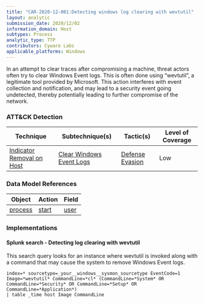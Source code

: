 ```yaml
---
title: "CAR-2020-12-001:Detecting windows log clearing with wevtutil"
layout: analytic
submission_date: 2020/12/02
information_domain: Host
subtypes: Process
analytic_type: TTP
contributors: Cyware Labs
applicable_platforms: Windows
---
```


In an attempt to clear traces after compromising a machine, threat actors often try to clear Windows Event logs. This is often done using “wevtutil”, a legitimate tool provided by Microsoft. This action interferes with event collection and notification, and may lead to a security event going undetected, thereby potentially leading to further compromise of the network.


### ATT&CK Detection

|Technique|Subtechnique(s)|Tactic(s)|Level of Coverage|
|---|---|---|---|
|[Indicator Removal on Host](https://attack.mitre.org/techniques/T1070/)|[Clear Windows Event Logs](https://attack.mitre.org/techniques/T1070/001)|[Defense Evasion](https://attack.mitre.org/tactics/TA0005 )|Low|

### Data Model References

|Object|Action|Field|
|---|---|---|
|[process](/data_model/process) | [start](/data_model/process#create) | [user](/data_model/process#command_line) |

### Implementations

#### Splunk search - Detecting log clearing with wevtutil

This search query looks for an instance where wevtutil is invoked along with a command that may cause the system to remove Windows Event logs.

```
index=* sourcetype=_your__windows__sysmon_sourcetype EventCode=1 Image=*wevtutil* CommandLine=*cl* (CommandLine=*System* OR CommandLine=*Security* OR CommandLine=*Setup* OR CommandLine=*Application*) 
| table _time host Image CommandLine
```
